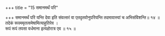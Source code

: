 +++
title = "15 समानमर्थं परि"

+++
समानमर्थं परि यन्ति देवा इति संवत्सरं वा एतदृतवोनुपरियन्ति तदमावास्यां च अभिसंविशन्ति॥ १४ ॥  
तदेकं रूपममृतत्वमेषामित्याहुतिरेव ।  
रूपं रूपं तपसा वर्धमाना इत्यहोरात्र एव ॥ १५ ॥